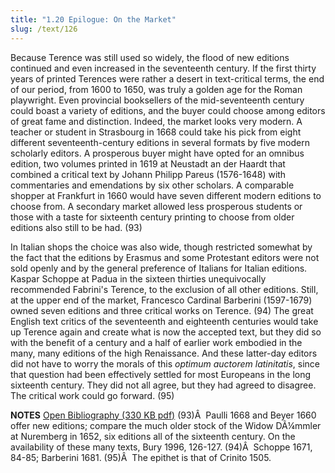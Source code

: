 ```yaml
---
title: "1.20 Epilogue: On the Market"
slug: /text/126
---
```

Because Terence was still used so widely, the flood of new editions continued and even increased in the seventeenth century. If the first thirty years of printed Terences were rather a desert in text-critical terms, the end of our period, from 1600 to 1650, was truly a golden age for the Roman playwright. Even provincial booksellers of the mid-seventeenth century could boast a variety of editions, and the buyer could choose among editors of great fame and distinction. Indeed, the market looks very modern. A teacher or student in Strasbourg in 1668 could take his pick from eight different seventeenth-century editions in several formats by five modern scholarly editors. A prosperous buyer might have opted for an omnibus edition, two volumes printed in 1619 at Neustadt an der Haardt that combined a critical text by Johann Philipp Pareus (1576-1648) with commentaries and emendations by six other scholars. A comparable shopper at Frankfurt in 1660 would have seven different modern editions to choose from. A secondary market allowed less prosperous students or those with a taste for sixteenth century printing to choose from older editions also still to be had. (93)

In Italian shops the choice was also wide, though restricted somewhat by the fact that the editions by Erasmus and some Protestant editors were not sold openly and by the general preference of Italians for Italian editions. Kaspar Schoppe at Padua in the sixteen thirties unequivocally recommended Fabrini's Terence, to the exclusion of all other editions. Still, at the upper end of the market, Francesco Cardinal Barberini (1597-1679) owned seven editions and three critical works on Terence. (94)
The great English text critics of the seventeenth and eighteenth centuries would take up Terence again and create what is now the accepted text, but they did so with the benefit of a century and a half of earlier work embodied in the many, many editions of the high Renaissance. And these latter-day editors did not have to worry the morals of this <em>optimum auctorem latinitatis</em>, since that question had been effectively settled for most Europeans in the long sixteenth century. They did not all agree, but they had agreed to disagree. The critical work could go forward. (95)

<strong>NOTES</strong>
<a href="http://www.humanismforsale.org/bibliography.pdf" target="new">Open Bibliography (330 KB pdf)</a>
(93)Â  Paulli 1668 and Beyer 1660 offer new editions; compare the much older stock of the Widow DÃ¼mmler at Nuremberg in 1652, six editions all of the sixteenth century. On the availability of these many texts, Bury 1996, 126-127.
(94)Â  Schoppe 1671, 84-85; Barberini 1681.
(95)Â  The epithet is that of Crinito 1505.
